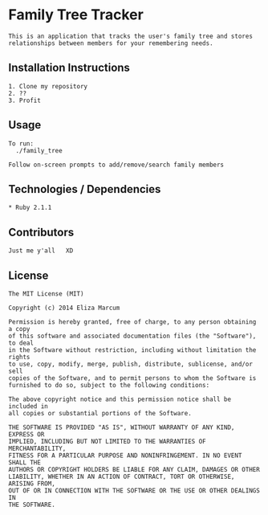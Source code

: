 # Family Tree Tracker

    This is an application that tracks the user's family tree and stores relationships between members for your remembering needs.

## Installation Instructions
    1. Clone my repository
    2. ??
    3. Profit

## Usage
    To run:
      ./family_tree

    Follow on-screen prompts to add/remove/search family members

## Technologies / Dependencies
    * Ruby 2.1.1

## Contributors
    Just me y'all   XD

## License

    The MIT License (MIT)

    Copyright (c) 2014 Eliza Marcum

    Permission is hereby granted, free of charge, to any person obtaining a copy
    of this software and associated documentation files (the "Software"), to deal
    in the Software without restriction, including without limitation the rights
    to use, copy, modify, merge, publish, distribute, sublicense, and/or sell
    copies of the Software, and to permit persons to whom the Software is
    furnished to do so, subject to the following conditions:

    The above copyright notice and this permission notice shall be included in
    all copies or substantial portions of the Software.

    THE SOFTWARE IS PROVIDED "AS IS", WITHOUT WARRANTY OF ANY KIND, EXPRESS OR
    IMPLIED, INCLUDING BUT NOT LIMITED TO THE WARRANTIES OF MERCHANTABILITY,
    FITNESS FOR A PARTICULAR PURPOSE AND NONINFRINGEMENT. IN NO EVENT SHALL THE
    AUTHORS OR COPYRIGHT HOLDERS BE LIABLE FOR ANY CLAIM, DAMAGES OR OTHER
    LIABILITY, WHETHER IN AN ACTION OF CONTRACT, TORT OR OTHERWISE, ARISING FROM,
    OUT OF OR IN CONNECTION WITH THE SOFTWARE OR THE USE OR OTHER DEALINGS IN
    THE SOFTWARE.
